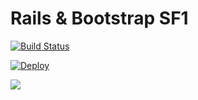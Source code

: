 # Rails & Bootstrap SF1
[![Build Status](https://travis-ci.org/tyoshikawa1106/rails-bootstrap-sf1.svg?branch=master)](https://travis-ci.org/tyoshikawa1106/rails-bootstrap-sf1)

[![Deploy](https://www.herokucdn.com/deploy/button.png)](https://heroku.com/deploy?template=https://github.com/tyoshikawa1106/rails-bootstrap-sf1)

<img src="http://cdn-ak.f.st-hatena.com/images/fotolife/t/tyoshikawa1106/20150817/20150817225055.png" />
